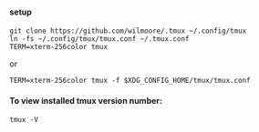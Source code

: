 #### setup
```
git clone https://github.com/wilmoore/.tmux ~/.config/tmux
ln -fs ~/.config/tmux/tmux.conf ~/.tmux.conf
TERM=xterm-256color tmux
```

or

```
TERM=xterm-256color tmux -f $XDG_CONFIG_HOME/tmux/tmux.conf
```

#### To view installed tmux version number:

```
tmux -V
```
